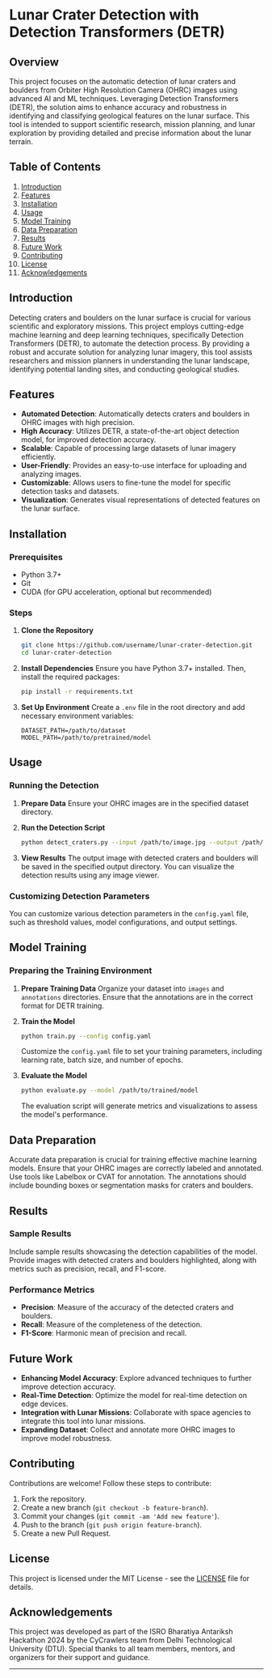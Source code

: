 

# Lunar Crater Detection with Detection Transformers (DETR)

## Overview

This project focuses on the automatic detection of lunar craters and boulders from Orbiter High Resolution Camera (OHRC) images using advanced AI and ML techniques. Leveraging Detection Transformers (DETR), the solution aims to enhance accuracy and robustness in identifying and classifying geological features on the lunar surface. This tool is intended to support scientific research, mission planning, and lunar exploration by providing detailed and precise information about the lunar terrain.

## Table of Contents

1. [Introduction](#introduction)
2. [Features](#features)
3. [Installation](#installation)
4. [Usage](#usage)
5. [Model Training](#model-training)
6. [Data Preparation](#data-preparation)
7. [Results](#results)
8. [Future Work](#future-work)
9. [Contributing](#contributing)
10. [License](#license)
11. [Acknowledgements](#acknowledgements)

## Introduction

Detecting craters and boulders on the lunar surface is crucial for various scientific and exploratory missions. This project employs cutting-edge machine learning and deep learning techniques, specifically Detection Transformers (DETR), to automate the detection process. By providing a robust and accurate solution for analyzing lunar imagery, this tool assists researchers and mission planners in understanding the lunar landscape, identifying potential landing sites, and conducting geological studies.

## Features

- **Automated Detection**: Automatically detects craters and boulders in OHRC images with high precision.
- **High Accuracy**: Utilizes DETR, a state-of-the-art object detection model, for improved detection accuracy.
- **Scalable**: Capable of processing large datasets of lunar imagery efficiently.
- **User-Friendly**: Provides an easy-to-use interface for uploading and analyzing images.
- **Customizable**: Allows users to fine-tune the model for specific detection tasks and datasets.
- **Visualization**: Generates visual representations of detected features on the lunar surface.

## Installation

### Prerequisites

- Python 3.7+
- Git
- CUDA (for GPU acceleration, optional but recommended)

### Steps

1. **Clone the Repository**
   ```bash
   git clone https://github.com/username/lunar-crater-detection.git
   cd lunar-crater-detection
   ```

2. **Install Dependencies**
   Ensure you have Python 3.7+ installed. Then, install the required packages:
   ```bash
   pip install -r requirements.txt
   ```

3. **Set Up Environment**
   Create a `.env` file in the root directory and add necessary environment variables:
   ```
   DATASET_PATH=/path/to/dataset
   MODEL_PATH=/path/to/pretrained/model
   ```

## Usage

### Running the Detection

1. **Prepare Data**
   Ensure your OHRC images are in the specified dataset directory.

2. **Run the Detection Script**
   ```bash
   python detect_craters.py --input /path/to/image.jpg --output /path/to/output.jpg
   ```

3. **View Results**
   The output image with detected craters and boulders will be saved in the specified output directory. You can visualize the detection results using any image viewer.

### Customizing Detection Parameters

You can customize various detection parameters in the `config.yaml` file, such as threshold values, model configurations, and output settings.

## Model Training

### Preparing the Training Environment

1. **Prepare Training Data**
   Organize your dataset into `images` and `annotations` directories. Ensure that the annotations are in the correct format for DETR training.

2. **Train the Model**
   ```bash
   python train.py --config config.yaml
   ```
   Customize the `config.yaml` file to set your training parameters, including learning rate, batch size, and number of epochs.

3. **Evaluate the Model**
   ```bash
   python evaluate.py --model /path/to/trained/model
   ```
   The evaluation script will generate metrics and visualizations to assess the model's performance.

## Data Preparation

Accurate data preparation is crucial for training effective machine learning models. Ensure that your OHRC images are correctly labeled and annotated. Use tools like Labelbox or CVAT for annotation. The annotations should include bounding boxes or segmentation masks for craters and boulders.

## Results

### Sample Results

Include sample results showcasing the detection capabilities of the model. Provide images with detected craters and boulders highlighted, along with metrics such as precision, recall, and F1-score.

### Performance Metrics

- **Precision**: Measure of the accuracy of the detected craters and boulders.
- **Recall**: Measure of the completeness of the detection.
- **F1-Score**: Harmonic mean of precision and recall.

## Future Work

- **Enhancing Model Accuracy**: Explore advanced techniques to further improve detection accuracy.
- **Real-Time Detection**: Optimize the model for real-time detection on edge devices.
- **Integration with Lunar Missions**: Collaborate with space agencies to integrate this tool into lunar missions.
- **Expanding Dataset**: Collect and annotate more OHRC images to improve model robustness.

## Contributing

Contributions are welcome! Follow these steps to contribute:

1. Fork the repository.
2. Create a new branch (`git checkout -b feature-branch`).
3. Commit your changes (`git commit -am 'Add new feature'`).
4. Push to the branch (`git push origin feature-branch`).
5. Create a new Pull Request.

## License

This project is licensed under the MIT License - see the [LICENSE](LICENSE) file for details.

## Acknowledgements

This project was developed as part of the ISRO Bharatiya Antariksh Hackathon 2024 by the CyCrawlers team from Delhi Technological University (DTU). Special thanks to all team members, mentors, and organizers for their support and guidance.

---

